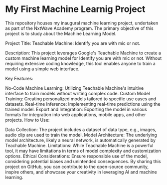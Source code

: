 # My First Machine Learnig Project
This repository houses my inaugural machine learning project, undertaken as part of the NxtWave Academy program. The primary objective of this project is to study about the Machine Learning Model.


Project Title: Teachable Machine: Identify you are with mic or not.

Description:
This project leverages Google's Teachable Machine to create a custom machine learning model for Identify you are with mic or not. Without requiring extensive coding knowledge, this tool enables anyone to train a model using a simple web interface.

Key Features:

No-Code Machine Learning: Utilizing Teachable Machine's intuitive interface to train models without writing complex code.
Custom Model Training: Creating personalized models tailored to specific use cases and datasets.
Real-time Inference: Implementing real-time predictions using the trained model.
Export and Integration: Exporting the model in various formats for integration into web applications, mobile apps, and other projects.
How to Use:



Data Collection: The project includes a dataset of data type, e.g., images, audio clip are used to train the model.
Model Architecture: The underlying model architecture, likely a neural network, is automatically generated by Teachable Machine.
Limitations: While Teachable Machine is a powerful tool, it may have limitations in terms of model complexity and customization options.
Ethical Considerations: Ensure responsible use of the model, considering potential biases and unintended consequences.
By sharing this project on GitHub, you can contribute to the open-source community, inspire others, and showcase your creativity in leveraging AI and machine learning.
